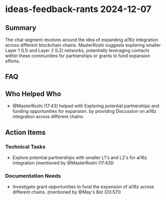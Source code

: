 # ideas-feedback-rants 2024-12-07

## Summary

The chat segment revolves around the idea of expanding ai16z integration across different blockchain chains. MasterRoshi suggests exploring smaller Layer 1 (L1) and Layer 2 (L2) networks, potentially leveraging contacts within these communities for partnerships or grants to fund expansion efforts.

## FAQ

## Who Helped Who

- @MasterRoshi (17:43) helped with Exploring potential partnerships and funding opportunities for expansion. by providing Discussion on ai16z integration across different chains

## Action Items

### Technical Tasks

- Explore potential partnerships with smaller L1's and L2's for ai16z integration (mentioned by @MasterRoshi (17:43))

### Documentation Needs

- Investigate grant opportunities to fund the expansion of ai16z across different chains. (mentioned by @May's Bot (20:57))
